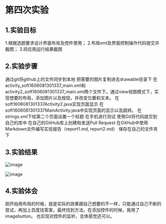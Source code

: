 # 第四次实验

## 1.实验目标
1.根据选题要求设计界面布局及控件使用；
2.布局xml及界面控制操作代码提交并截图；
3.将应用运行结果截图

## 2.实验步骤
通过git将github上的文件同步到本地
把需要的图片复制进去drawable目录下
在activity_soft1606081301337_main.xml和activity2_soft1606081301337_main.xml两个文件下，通过view视图模式下，实现想要的布局，添加图片以及按钮，并改变位置和文本。
在soft1606081301337Activity2.java实现页面显示
在soft1606081301337MainActivity.java中实现页面的显示以及跳转。
在strings.xml下给第二个页面设置一个标题
在手机进行测试
使用Git将代码提交到自己的库中
 在自己的GitHub库上创建和发送Pull Request
 在GitHub中使用Markdown文件编写实验报告（report1.md, report2.md）
 保存在自己的文件夹下

## 3.实验结果
![image](https://github.com/bbb1123/android-labs-2018/blob/master/soft1606081301337/app/pic01.PNG)

![image](https://github.com/bbb1123/android-labs-2018/blob/master/soft1606081301337/app/pic02.PNG)

## 4.实验体会
刚开始用布局的时候，就是实际的效果跟自己想要的不一样，只能通过自己不断的尝试，再加上百度找答案，最终找到方法。在添加控件的时候，我用了imagebutton。
也实现对控件的监听，总体感觉还可以。
